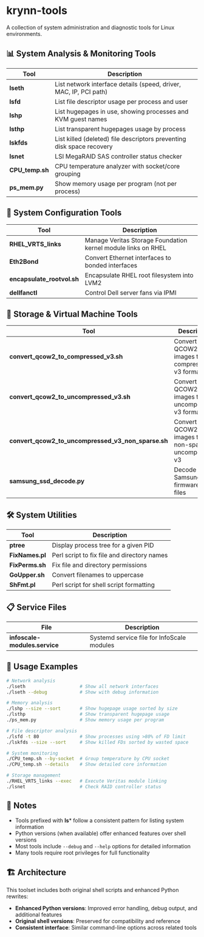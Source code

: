 # krynn-tools

A collection of system administration and diagnostic tools for Linux environments.

## 📊 System Analysis & Monitoring Tools

| Tool | Description |
|------|-------------|
| **lseth** | List network interface details (speed, driver, MAC, IP, PCI path) |
| **lsfd** | List file descriptor usage per process and user |  
| **lshp** | List hugepages in use, showing processes and KVM guest names |
| **lsthp** | List transparent hugepages usage by process |
| **lskfds** | List killed (deleted) file descriptors preventing disk space recovery |
| **lsnet** | LSI MegaRAID SAS controller status checker |
| **CPU_temp.sh** | CPU temperature analyzer with socket/core grouping |
| **ps_mem.py** | Show memory usage per program (not per process) |

## 🔧 System Configuration Tools

| Tool | Description |
|------|-------------|
| **RHEL_VRTS_links** | Manage Veritas Storage Foundation kernel module links on RHEL |
| **Eth2Bond** | Convert Ethernet interfaces to bonded interfaces |
| **encapsulate_rootvol.sh** | Encapsulate RHEL root filesystem into LVM2 |
| **dellfanctl** | Control Dell server fans via IPMI |

## 💾 Storage & Virtual Machine Tools

| Tool | Description |
|------|-------------|
| **convert_qcow2_to_compressed_v3.sh** | Convert QCOW2 images to compressed v3 format |
| **convert_qcow2_to_uncompressed_v3.sh** | Convert QCOW2 images to uncompressed v3 format |
| **convert_qcow2_to_uncompressed_v3_non_sparse.sh** | Convert QCOW2 images to non-sparse uncompressed v3 |
| **samsung_ssd_decode.py** | Decode Samsung SSD firmware .enc files |

## 🛠️ System Utilities

| Tool | Description |
|------|-------------|
| **ptree** | Display process tree for a given PID |
| **FixNames.pl** | Perl script to fix file and directory names |
| **FixPerms.sh** | Fix file and directory permissions |
| **GoUpper.sh** | Convert filenames to uppercase |
| **ShFmt.pl** | Perl script for shell script formatting |

## 📋 Service Files

| File | Description |
|------|-------------|
| **infoscale-modules.service** | Systemd service file for InfoScale modules |

## 🚀 Usage Examples

```bash
# Network analysis
./lseth                    # Show all network interfaces
./lseth --debug            # Show with debug information

# Memory analysis  
./lshp --size --sort       # Show hugepage usage sorted by size
./lsthp                    # Show transparent hugepage usage
./ps_mem.py                # Show memory usage per program

# File descriptor analysis
./lsfd -t 80               # Show processes using >80% of FD limit
./lskfds --size --sort     # Show killed FDs sorted by wasted space

# System monitoring
./CPU_temp.sh --by-socket  # Group temperature by CPU socket
./CPU_temp.sh --details    # Show detailed core information

# Storage management
./RHEL_VRTS_links --exec   # Execute Veritas module linking
./lsnet                    # Check RAID controller status
```

## 📝 Notes

- Tools prefixed with **ls*** follow a consistent pattern for listing system information
- Python versions (when available) offer enhanced features over shell versions
- Most tools include `--debug` and `--help` options for detailed information
- Many tools require root privileges for full functionality

## 🏗️ Architecture

This toolset includes both original shell scripts and enhanced Python rewrites:
- **Enhanced Python versions**: Improved error handling, debug output, and additional features
- **Original shell versions**: Preserved for compatibility and reference
- **Consistent interface**: Similar command-line options across related tools